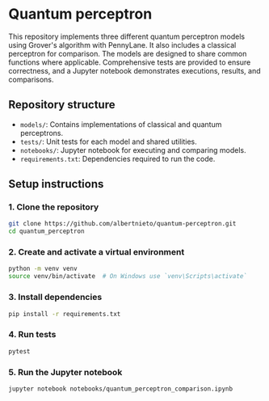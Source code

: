 # Quantum perceptron

This repository implements three different quantum perceptron models using Grover's algorithm with PennyLane. It also includes a classical perceptron for comparison. The models are designed to share common functions where applicable. Comprehensive tests are provided to ensure correctness, and a Jupyter notebook demonstrates executions, results, and comparisons.

## Repository structure

- `models/`: Contains implementations of classical and quantum perceptrons.
- `tests/`: Unit tests for each model and shared utilities.
- `notebooks/`: Jupyter notebook for executing and comparing models.
- `requirements.txt`: Dependencies required to run the code.

## Setup instructions

### 1. Clone the repository

```bash
git clone https://github.com/albertnieto/quantum-perceptron.git
cd quantum_perceptron
```

### 2. Create and activate a virtual environment
```bash
python -m venv venv
source venv/bin/activate  # On Windows use `venv\Scripts\activate`
```

### 3. Install dependencies
```bash
pip install -r requirements.txt
```

### 4. Run tests
```bash
pytest
```

### 5. Run the Jupyter notebook
```bash
jupyter notebook notebooks/quantum_perceptron_comparison.ipynb
```